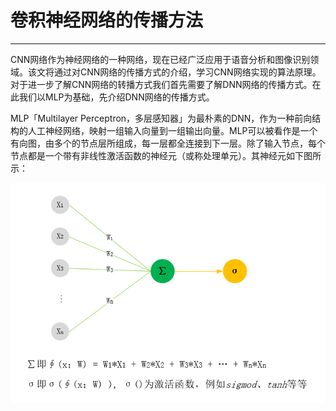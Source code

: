 # 卷积神经网络的传播方法

------

CNN网络作为神经网络的一种网络，现在已经广泛应用于语音分析和图像识别领域。该文将通过对CNN网络的传播方式的介绍，学习CNN网络实现的算法原理。对于进一步了解CNN网络的转播方式我们首先需要了解DNN网络的传播方式。在此我们以MLP为基础，先介绍DNN网络的传播方式。

MLP「Multilayer Perceptron，多层感知器」为最朴素的DNN，作为一种前向结构的人工神经网络，映射一组输入向量到一组输出向量。MLP可以被看作是一个有向图，由多个的节点层所组成，每一层都全连接到下一层。除了输入节点，每个节点都是一个带有非线性激活函数的神经元（或称处理单元）。其神经元如下图所示：

![mlp](imgs/mlp.png)



